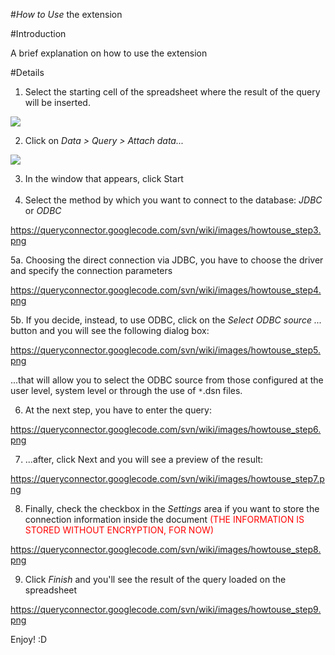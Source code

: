#*How to Use* the extension

#Introduction

A brief explanation on how to use the extension

#Details

 1. Select the starting cell of the spreadsheet where the result of the query will be inserted.

![](https://raw.githubusercontent.com/balthier82/queryconnector/master/help/images/howtouse_step1.png)

 2. Click on *Data > Query > Attach data...*

![](https://raw.githubusercontent.com/balthier82/queryconnector/master/help/images/howtouse_step2.png)

 3. In the window that appears, click Start <br><br>
 4. Select the method by which you want to connect to the database: *JDBC* or *ODBC*

https://queryconnector.googlecode.com/svn/wiki/images/howtouse_step3.png

 5a. Choosing the direct connection via JDBC, you have to choose the driver and specify the connection parameters

https://queryconnector.googlecode.com/svn/wiki/images/howtouse_step4.png

 5b. If you decide, instead, to use ODBC, click on the *Select ODBC source ...* button and you will see the following dialog box:

https://queryconnector.googlecode.com/svn/wiki/images/howtouse_step5.png

...that will allow you to select the ODBC source from those configured at the user level, system level or through the use of `*`.dsn files.

 6. At the next step, you have to enter the query:

https://queryconnector.googlecode.com/svn/wiki/images/howtouse_step6.png

 7. ...after, click Next and you will see a preview of the result:

https://queryconnector.googlecode.com/svn/wiki/images/howtouse_step7.png

 8. Finally, check the checkbox in the *Settings* area if you want to store the connection information inside the document <font color="red">(THE INFORMATION IS STORED WITHOUT ENCRYPTION, FOR NOW)</font>

https://queryconnector.googlecode.com/svn/wiki/images/howtouse_step8.png

 9. Click *Finish* and you'll see the result of the query loaded on the spreadsheet

https://queryconnector.googlecode.com/svn/wiki/images/howtouse_step9.png


Enjoy! :D
